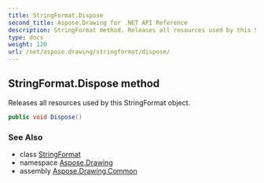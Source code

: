 ```yaml
---
title: StringFormat.Dispose
second_title: Aspose.Drawing for .NET API Reference
description: StringFormat method. Releases all resources used by this StringFormat object
type: docs
weight: 120
url: /net/aspose.drawing/stringformat/dispose/
---
```

## StringFormat.Dispose method

Releases all resources used by this StringFormat object.

```csharp
public void Dispose()
```

### See Also

* class [StringFormat](../)
* namespace [Aspose.Drawing](../../stringformat/)
* assembly [Aspose.Drawing.Common](../../../)


